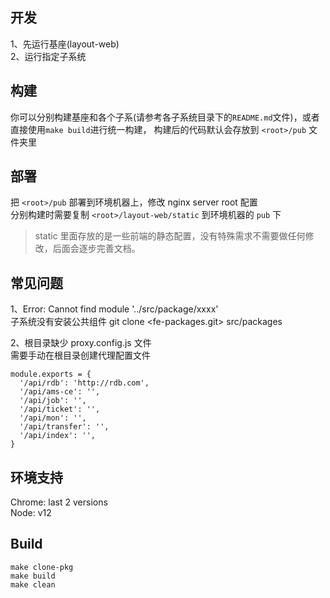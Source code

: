 ## 开发

1、先运行基座(layout-web)  
2、运行指定子系统

## 构建

你可以分别构建基座和各个子系(请参考各子系统目录下的`README.md`文件)，或者直接使用`make build`进行统一构建，
构建后的代码默认会存放到 `<root>/pub` 文件夹里

## 部署

把 `<root>/pub` 部署到环境机器上，修改 nginx server root 配置  
分别构建时需要复制 `<root>/layout-web/static` 到环境机器的 `pub` 下

> static 里面存放的是一些前端的静态配置，没有特殊需求不需要做任何修改，后面会逐步完善文档。

## 常见问题

1、Error: Cannot find module '../src/package/xxxx'  
子系统没有安装公共组件 git clone <fe-packages.git> src/packages

2、根目录缺少 proxy.config.js 文件  
需要手动在根目录创建代理配置文件

```
module.exports = {
  '/api/rdb': 'http://rdb.com',
  '/api/ams-ce': '',
  '/api/job': '',
  '/api/ticket': '',
  '/api/mon': '',
  '/api/transfer': '',
  '/api/index': '',
}
```

## 环境支持

Chrome: last 2 versions  
Node: v12

## Build

```
make clone-pkg
make build
make clean
```
